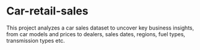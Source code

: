 # Car-retail-sales
This project analyzes a car sales dataset to uncover key business insights, from car models and prices to dealers, sales dates, regions, fuel types, transmission types etc.
